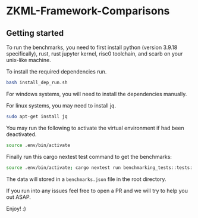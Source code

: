 # ZKML-Framework-Comparisons

## Getting started

To run the benchmarks, you need to first install python (version 3.9.18 specifically), rust, rust jupyter kernel, risc0 toolchain, and scarb on your unix-like machine.

To install the required dependencies run.

```bash
bash install_dep_run.sh
```

For windows systems, you will need to install the dependencies manually.

For linux systems, you may need to install jq.

```bash
sudo apt-get install jq
```

You may run the following to activate the virtual environment if had been deactivated.

```bash
source .env/bin/activate
```

Finally run this cargo nextest test command to get the benchmarks:

```bash
source .env/bin/activate; cargo nextest run benchmarking_tests::tests::run_benchmarks_ --test-threads 1
```

The data will stored in a `benchmarks.json` file in the root directory.

If you run into any issues feel free to open a PR and we will try to help you out ASAP. 

Enjoy! :)

